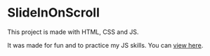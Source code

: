 # SlideInOnScroll

This project is made with HTML, CSS and JS.

It was made for fun and to practice my JS skills. You can [view here](https://davidpavlovic.github.io/SlideInOnScroll/).

